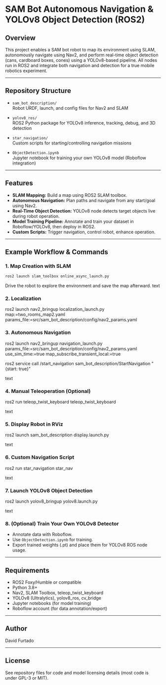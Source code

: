 # SAM Bot Autonomous Navigation & YOLOv8 Object Detection (ROS2)

## Overview

This project enables a SAM bot robot to map its environment using SLAM, autonomously navigate using Nav2, and perform real-time object detection (cans, cardboard boxes, cones) using a YOLOv8-based pipeline. All nodes run in ROS2 and integrate both navigation and detection for a true mobile robotics experiment.

---

## Repository Structure

- `sam_bot_description/`  
  Robot URDF, launch, and config files for Nav2 and SLAM

- `yolov8_ros/`  
  ROS2 Python package for YOLOv8 inference, tracking, debug, and 3D detection

- `star_navigation/`  
  Custom scripts for starting/controlling navigation missions

- `ObjectDetection.ipynb`  
  Jupyter notebook for training your own YOLOv8 model (Roboflow integration)


---

## Features

- **SLAM Mapping:** Build a map using ROS2 SLAM toolbox.
- **Autonomous Navigation:** Plan paths and navigate from any start/goal using Nav2.
- **Real-Time Object Detection:** YOLOv8 node detects target objects live during robot operation.
- **Model Training Pipeline:** Annotate and train your dataset in Roboflow/YOLOv8, then deploy in ROS2.
- **Custom Scripts:** Trigger navigation, control robot, enhance operation.

---

## Example Workflow & Commands

### 1. Map Creation with SLAM

```bash
ros2 launch slam_toolbox online_async_launch.py
```
Drive the robot to explore the environment and save the map afterward.
text

### 2. Localization

ros2 launch nav2_bringup localization_launch.py
map:=two_rooms_map2.yaml
params_file:=src/sam_bot_description/config/nav2_params.yaml


### 3. Autonomous Navigation

ros2 launch nav2_bringup navigation_launch.py
params_file:=src/sam_bot_description/config/nav2_params.yaml
use_sim_time:=true
map_subscribe_transient_local:=true

ros2 service call /start_navigation sam_bot_description/StartNavigation "{start: true}"

text

### 4. Manual Teleoperation (Optional)

ros2 run teleop_twist_keyboard teleop_twist_keyboard

text

### 5. Display Robot in RViz

ros2 launch sam_bot_description display.launch.py

text

### 6. Custom Navigation Script

ros2 run star_navigation star_nav

text

### 7. Launch YOLOv8 Object Detection

ros2 launch yolov8_bringup yolov8.launch.py

text

### 8. (Optional) Train Your Own YOLOv8 Detector

- Annotate data with Roboflow.
- Use `ObjectDetection.ipynb` for training.
- Export trained weights (.pt) and place them for YOLOv8 ROS node usage.

---

## Requirements

- ROS2 Foxy/Humble or compatible
- Python 3.8+
- Nav2, SLAM Toolbox, teleop_twist_keyboard
- YOLOv8 (Ultralytics), yolov8_ros, cv_bridge
- Jupyter notebooks (for model training)
- Roboflow account (for data annotation/export)

---

## Author

David Furtado

---

## License

See repository files for code and model licensing details (most code is under GPL-3 or MIT).
